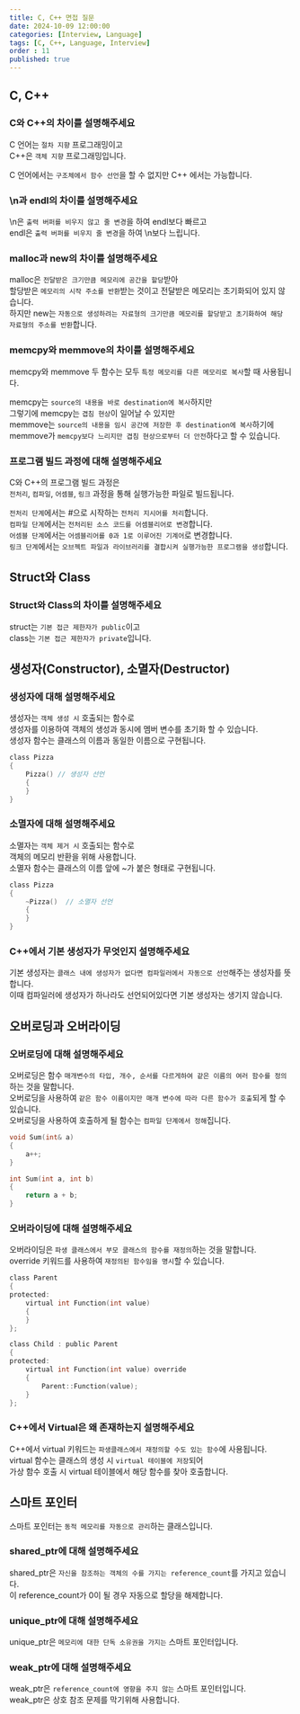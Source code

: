 ```yaml
---
title: C, C++ 면접 질문
date: 2024-10-09 12:00:00
categories: [Interview, Language]
tags: [C, C++, Language, Interview]
order : 11
published: true
---
```


## C, C++

### C와 C++의 차이를 설명해주세요

C 언어는 `절차 지향` 프로그래밍이고  
C++은 `객체 지향` 프로그래밍입니다.  

C 언어에서는 `구조체에서 함수 선언`을 할 수 없지만 C++ 에서는 가능합니다.

### \\n과 endl의 차이를 설명해주세요

\\n은 `출력 버퍼를 비우지 않고 줄 변경`을 하여 endl보다 빠르고  
endl은 `출력 버퍼를 비우지 줄 변경`을 하여 \\n보다 느립니다.

### malloc과 new의 차이를 설명해주세요

malloc은 `전달받은 크기만큼 메모리에 공간을 할당`받아   
할당받은 `메모리의 시작 주소를 반환`받는 것이고 전달받은 메모리는 초기화되어 있지 않습니다.    
하지만 new는 `자동으로 생성하려는 자료형의 크기만큼 메모리를 할당받고 초기화하여 해당 자료형의 주소를 반환`합니다.

### memcpy와 memmove의 차이를 설명해주세요

memcpy와 memmove 두 함수는 모두 `특정 메모리를 다른 메모리로 복사`할 때 사용됩니다.

memcpy는 `source의 내용을 바로 destination에 복사`하지만  
그렇기에 memcpy는 `겹침 현상`이 일어날 수 있지만  
memmove는 `source의 내용을 임시 공간에 저장한 후 destination에 복사`하기에   
memmove가 `memcpy보다 느리지만 겹침 현상으로부터 더 안전`하다고 할 수 있습니다.

### 프로그램 빌드 과정에 대해 설명해주세요

C와 C++의 프로그램 빌드 과정은  
`전처리`, `컴파일`, `어셈블`, `링크` 과정을 통해 실행가능한 파일로 빌드됩니다.

`전처리 단계`에서는 #으로 시작하는 `전처리 지시어를 처리`합니다.  
`컴파일 단계`에서는 `전처리된 소스 코드를 어셈블리어로 변경`합니다.  
`어셈블 단계`에서는 `어셈블리어를 0과 1로 이루어진 기계어`로 변경합니다.  
`링크 단계`에서는 `오브젝트 파일과 라이브러리를 결합시켜 실행가능한 프로그램을 생성`합니다.

## Struct와 Class

### Struct와 Class의 차이를 설명해주세요

struct는 `기본 접근 제한자가 public`이고  
class는 `기본 접근 제한자가 private`입니다.

## 생성자(Constructor), 소멸자(Destructor)

### 생성자에 대해 설명해주세요

생성자는 `객체 생성 시` 호출되는 함수로  
생성자를 이용하여 객체의 생성과 동시에 멤버 변수를 초기화 할 수 있습니다.  
생성자 함수는 클래스의 이름과 동일한 이름으로 구현됩니다.

```c
class Pizza
{
    Pizza() // 생성자 선언
    {
    }
}
```

### 소멸자에 대해 설명해주세요

소멸자는 `객체 제거 시` 호출되는 함수로  
객체의 메모리 반환을 위해 사용합니다.  
소멸자 함수는 클래스의 이름 앞에 ~가 붙은 형태로 구현됩니다.

```c
class Pizza
{
    ~Pizza()  // 소멸자 선언
    {
    }
}
```

###  C++에서 기본 생성자가 무엇인지 설명해주세요

기본 생성자는 `클래스 내에 생성자가 없다면 컴파일러에서 자동으로 선언`해주는 생성자를 뜻 합니다.  
이때 컴파일러에 생성자가 하나라도 선언되어있다면 기본 생성자는 생기지 않습니다.

## 오버로딩과 오버라이딩

### 오버로딩에 대해 설명해주세요

오버로딩은 함수 `매개변수의 타입, 개수, 순서를 다르게하여 같은 이름의 여러 함수를 정의`하는 것을 말합니다.  
오버로딩을 사용하여 `같은 함수 이름이지만 매개 변수에 따라 다른 함수가 호출`되게 할 수 있습니다.  
오버로딩을 사용하여 호출하게 될 함수는 `컴파일 단계에서 정해`집니다.

```c
void Sum(int& a)
{
    a++;
}

int Sum(int a, int b)
{
    return a + b;
}

```

### 오버라이딩에 대해 설명해주세요

오버라이딩은 `파생 클래스에서 부모 클래스의 함수를 재정의`하는 것을 말합니다.  
override 키워드를 사용하여 `재정의된 함수임을 명시`할 수 있습니다.

```c
class Parent
{
protected:
	virtual int Function(int value) 
	{
	}
};

class Child : public Parent
{
protected:
	virtual int Function(int value) override 
	{ 
		Parent::Function(value);
	}
};
```

### C++에서 Virtual은 왜 존재하는지 설명해주세요

C++에서 virtual 키워드는 `파생클래스에서 재정의할 수도 있는 함수`에 사용됩니다.  
virtual 함수는 클래스의 생성 시 `virtual 테이블에 저장`되어   
가상 함수 호출 시 virtual 테이블에서 해당 함수를 찾아 호출합니다.

## 스마트 포인터 

스마트 포인터는 `동적 메모리를 자동으로 관리`하는 클래스입니다.  

### shared_ptr에 대해 설명해주세요

shared_ptr은 `자신을 참조하는 객체의 수를 가지는 reference_count`를 가지고 있습니다.  
이 reference_count가 0이 될 경우 자동으로 할당을 해제합니다.

### unique_ptr에 대해 설명해주세요

unique_ptr은 `메모리에 대한 단독 소유권을 가지는` 스마트 포인터입니다.

### weak_ptr에 대해 설명해주세요

weak_ptr은 `reference_count에 영향을 주지 않는` 스마트 포인터입니다.  
weak_ptr은 상호 참조 문제를 막기위해 사용합니다.
